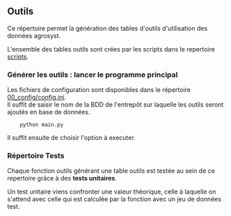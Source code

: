 ## Outils
Ce répertoire permet la génération des tables d'outils d'utilisation des données agrosyst.

L'ensemble des tables outils sont crées par les scripts dans le repertoire [scripts](scripts/).

### Générer les outils : lancer le programme principal

Les fichiers de configuration sont disponibles dans le répertoire [00_config/config.ini](00_config/config.ini). <br>
Il suffit de saisir le nom de la BDD de l'entrepôt sur laquelle les outils seront ajoutés en base de données. 

```
	python main.py
```
Il suffit ensuite de choisir l'option à executer.

### Répertoire Tests
Chaque fonction outils générant une table outils est testée au sein de ce repertoire grâce à des **tests unitaires**.

Un test unitaire viens confronter une valeur théorique, celle à laquelle on s'attend avec celle qui est calculée par la fonction avec un jeu de données test.